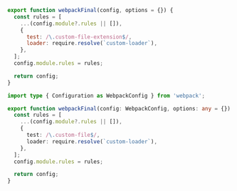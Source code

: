 ```js filename="example-addon/src/webpack/webpackFinal.js" renderer="common" language="js"
export function webpackFinal(config, options = {}) {
  const rules = [
    ...(config.module?.rules || []),
    {
      test: /\.custom-file-extension$/,
      loader: require.resolve(`custom-loader`),
    },
  ];
  config.module.rules = rules;

  return config;
}
```

```ts filename="example-addon/src/webpack/webpackFinal.ts" renderer="common" language="ts"
import type { Configuration as WebpackConfig } from 'webpack';

export function webpackFinal(config: WebpackConfig, options: any = {}) {
  const rules = [
    ...(config.module?.rules || []),
    {
      test: /\.custom-file$/,
      loader: require.resolve(`custom-loader`),
    },
  ];
  config.module.rules = rules;

  return config;
}
```
